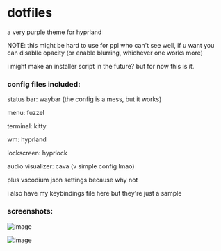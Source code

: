 # dotfiles
a very purple theme for hyprland

NOTE: this might be hard to use for ppl who can't see well, if u want you can disablle opacity (or enable blurring, whichever one works more)

i might make an installer script in the future? but for now this is it.

### config files included:

status bar: waybar (the config is a mess, but it works)

menu: fuzzel

terminal: kitty

wm: hyprland

lockscreen: hyprlock

audio visualizer: cava (v simple config lmao)

plus vscodium json settings because why not

i also have my keybindings file here but they're just a sample

### screenshots:
![image](https://github.com/user-attachments/assets/66fe955f-7773-4165-b3bf-89d020ab5eaf)

![image](https://github.com/user-attachments/assets/48fa3933-a9dc-4399-940e-180254eaddc2)

